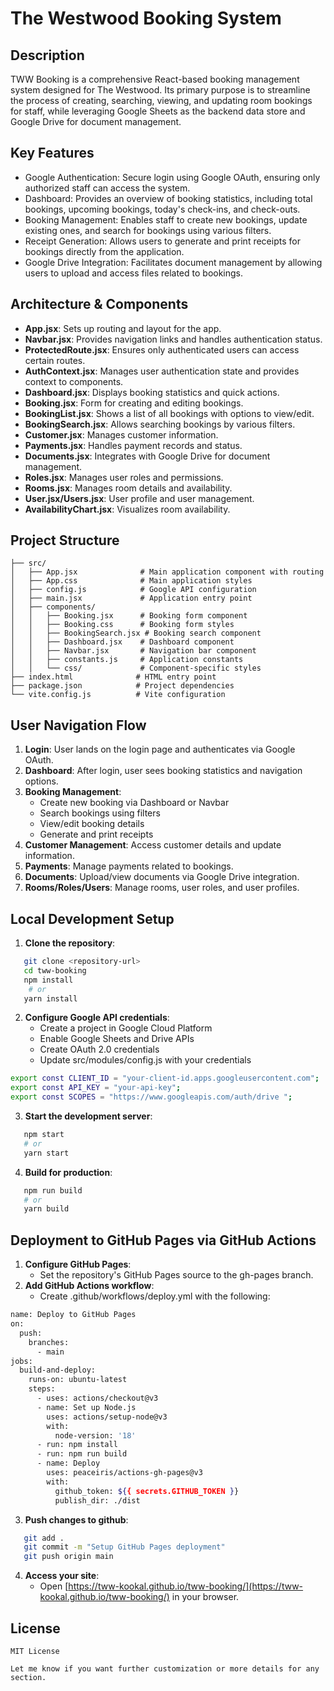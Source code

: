 # The Westwood Booking System
## Description
TWW Booking is a comprehensive React-based booking management system designed for The Westwood. Its primary purpose is to streamline the process of creating, searching, viewing, and updating room bookings for staff, while leveraging Google Sheets as the backend data store and Google Drive for document management.

## Key Features

- Google Authentication: Secure login using Google OAuth, ensuring only authorized staff can access the system.
- Dashboard: Provides an overview of booking statistics, including total bookings, upcoming bookings, today's check-ins, and check-outs.
- Booking Management: Enables staff to create new bookings, update existing ones, and search for bookings using various filters.
- Receipt Generation: Allows users to generate and print receipts for bookings directly from the application.
- Google Drive Integration: Facilitates document management by allowing users to upload and access files related to bookings.

## Architecture & Components

- **App.jsx**: Sets up routing and layout for the app.
- **Navbar.jsx**: Provides navigation links and handles authentication status.
- **ProtectedRoute.jsx**: Ensures only authenticated users can access certain routes.
- **AuthContext.jsx**: Manages user authentication state and provides context to components.
- **Dashboard.jsx**: Displays booking statistics and quick actions.
- **Booking.jsx**: Form for creating and editing bookings.
- **BookingList.jsx**: Shows a list of all bookings with options to view/edit.
- **BookingSearch.jsx**: Allows searching bookings by various filters.
- **Customer.jsx**: Manages customer information.
- **Payments.jsx**: Handles payment records and status.
- **Documents.jsx**: Integrates with Google Drive for document management.
- **Roles.jsx**: Manages user roles and permissions.
- **Rooms.jsx**: Manages room details and availability.
- **User.jsx/Users.jsx**: User profile and user management.
- **AvailabilityChart.jsx**: Visualizes room availability.

## Project Structure

```
├── src/
│   ├── App.jsx              # Main application component with routing
│   ├── App.css              # Main application styles
│   ├── config.js            # Google API configuration
│   ├── main.jsx             # Application entry point
│   ├── components/
│   │   ├── Booking.jsx      # Booking form component
│   │   ├── Booking.css      # Booking form styles
│   │   ├── BookingSearch.jsx # Booking search component
│   │   ├── Dashboard.jsx    # Dashboard component
│   │   ├── Navbar.jsx       # Navigation bar component
│   │   ├── constants.js     # Application constants
│   │   └── css/             # Component-specific styles
├── index.html              # HTML entry point
├── package.json            # Project dependencies
└── vite.config.js          # Vite configuration
```




## User Navigation Flow
1. **Login**: User lands on the login page and authenticates via Google OAuth.
2. **Dashboard**: After login, user sees booking statistics and navigation options.
3. **Booking Management**:
   - Create new booking via Dashboard or Navbar
   - Search bookings using filters
   - View/edit booking details
   - Generate and print receipts
4. **Customer Management**: Access customer details and update information.
5. **Payments**: Manage payments related to bookings.
6. **Documents**: Upload/view documents via Google Drive integration.
7. **Rooms/Roles/Users**: Manage rooms, user roles, and user profiles.

## Local Development Setup
1. **Clone the repository**:
```bash
   git clone <repository-url>
   cd tww-booking
   npm install
    # or
   yarn install
   ```
2. **Configure Google API credentials**:
   - Create a project in Google Cloud Platform
   - Enable Google Sheets and Drive APIs
   - Create OAuth 2.0 credentials
   - Update src/modules/config.js with your credentials
   
```bash
export const CLIENT_ID = "your-client-id.apps.googleusercontent.com";
export const API_KEY = "your-api-key";
export const SCOPES = "https://www.googleapis.com/auth/drive ";
```
3. **Start the development server**:
```bash
   npm start
   # or
   yarn start
   ```
4. **Build for production**:
```bash
   npm run build
   # or
   yarn build
   ```
## Deployment to GitHub Pages via GitHub Actions
1. **Configure GitHub Pages**:
    - Set the repository's GitHub Pages source to the gh-pages branch.
2. **Add GitHub Actions workflow**:
    - Create .github/workflows/deploy.yml with the following:
```bash
name: Deploy to GitHub Pages
on:
  push:
    branches:
      - main
jobs:
  build-and-deploy:
    runs-on: ubuntu-latest
    steps:
      - uses: actions/checkout@v3
      - name: Set up Node.js
        uses: actions/setup-node@v3
        with:
          node-version: '18'
      - run: npm install
      - run: npm run build
      - name: Deploy
        uses: peaceiris/actions-gh-pages@v3
        with:
          github_token: ${{ secrets.GITHUB_TOKEN }}
          publish_dir: ./dist
```

3. **Push changes to github**:
```bash
   git add .
   git commit -m "Setup GitHub Pages deployment"
   git push origin main
   ```

4. **Access your site**:
   - Open [https://tww-kookal.github.io/tww-booking/](https://tww-kookal.github.io/tww-booking/) in your browser.

## License
```
MIT License

Let me know if you want further customization or more details for any section.
```
